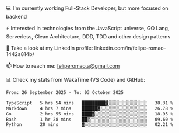 💻 I'm currently working Full-Stack Developer, but more focused on backend

⚡ Interested in technologies from the JavaScript universe, GO Lang, Serverless, Clean Architecture, DDD, TDD and other design patterns

👥 Take a look at my LinkedIn profile: linkedin.com/in/felipe-romao-1442a814b/

📫 How to reach me: feliperomao.a@gmail.com

📊 Check my stats from WakaTime (VS Code) and GitHub:

<!--START_SECTION:waka-->

```txt
From: 26 September 2025 - To: 03 October 2025

TypeScript   5 hrs 54 mins   █████████▓░░░░░░░░░░░░░░░   38.31 %
Markdown     4 hrs 7 mins    ██████▓░░░░░░░░░░░░░░░░░░   26.78 %
Go           2 hrs 55 mins   ████▓░░░░░░░░░░░░░░░░░░░░   18.95 %
Bash         1 hr 28 mins    ██▒░░░░░░░░░░░░░░░░░░░░░░   09.60 %
Python       20 mins         ▓░░░░░░░░░░░░░░░░░░░░░░░░   02.21 %
```

<!--END_SECTION:waka-->
